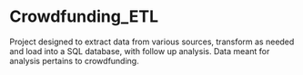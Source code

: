 # Crowdfunding_ETL
Project designed to extract data from various sources, transform as needed and load into a SQL database, with follow up analysis. Data meant for analysis pertains to crowdfunding.
